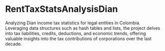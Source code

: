 # RentTaxStatsAnalysisDian
Analyzing Dian income tax statistics for legal entities in Colombia. Leveraging data structures such as hash tables and lists, the project delves into tax liabilities, credits, deductions, and economic trends, offering valuable insights into the tax contributions of corporations over the last decade.
